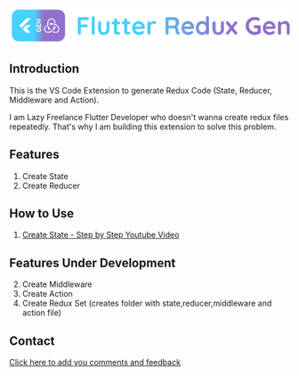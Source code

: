 [![LOGO][]][AUTHOR]

## Introduction 

This is the VS Code Extension to generate Redux Code (State, Reducer, Middleware and Action).

I am Lazy Freelance Flutter Developer who doesn't wanna create redux files repeatedly. That's why I am building this extension to solve this problem.

## Features

1. Create State 
2. Create Reducer

## How to Use

1. [Create State - Step by Step Youtube Video][CREATE_STATE_YOUTUBE]

## Features Under Development 

2. Create Middleware
3. Create Action
4. Create Redux Set (creates folder with state,reducer,middleware and action file)

## Contact

[Click here to add you comments and feedback][CONTACT]

[LOGO]: https://raw.githubusercontent.com/BalaDhruv/Flutter_Redux_Gen/master/media/flutter_redux_gen_logo_with_name.png
[AUTHOR]: https://balamurugan.dev/
[CONTACT]: https://forms.gle/wXPgEEAYvczjWwys8
[CREATE_STATE_YOUTUBE]: https://www.youtube.com/watch?v=ISRztcuk2lg
